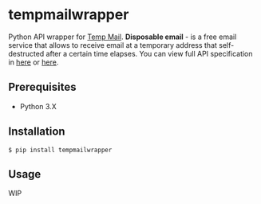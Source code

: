 # tempmailwrapper

Python API wrapper for [Temp Mail][tempmail-website]. **Disposable email** - is a free email service that allows to receive email at a temporary address that self-destructed after a certain time elapses. You can view full API specification in [here][tempmail-api] or [here][rapidapi].


## Prerequisites
- Python 3.X


## Installation
    $ pip install tempmailwrapper

## Usage
WIP
    



[tempmail-website]: <https://temp-mail.org/>
[tempmail-api]: <https://temp-mail.org/en/api/>
[rapidapi]: <https://rapidapi.com/Privatix/api/temp-mail>
